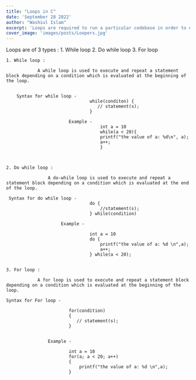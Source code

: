 ```yaml
---
title: "Loops in C"
date: 'September 28 2022'
author: "Washiul Islam"
excerpt: 'Loops are required to run a particular codebase in order to execute a certain task'
cover_image: 'images/posts/Loopers.jpg'
---
```


Loops are of 3 types :
    1. While loop
    2. Do while loop
    3. For loop

    1. While loop :

                A while loop is used to execute and repeat a statement block depending on a condition which is evaluated at the beginning of the loop.


        Syntax for while loop -
                                    while(conditon) {
                                       // statement(s);
                                    }
                                    
                            Example -
                                        int a = 10
                                        while(a < 20){
                                        printf("the value of a: %d\n", a);
                                        a++;
                                        }



    2. Do while loop :

                    A do-while loop is used to execute and repeat a statement block depending on a condition which is evaluated at the end of the loop.

     Syntax for do while loop -
                                    do {
                                        //statement(s);
                                    } while(condition)

                         Example -

                                    int a = 10
                                    do {
                                        printf("the value of a: %d \n",a);
                                        a++;
                                    } while(a < 20);


    3. For loop :

                A for loop is used to execute and repeat a statement block depending on a condition which is evaluated at the beginning of the loop.

    Syntax for For loop -

                            for(condition)
                            {
                               // statement(s);
                            }

                     
                    Example -

                            int a = 10
                            for(a; a < 20; a++)
                            {
                                printf("the value of a: %d \n",a);
                            }